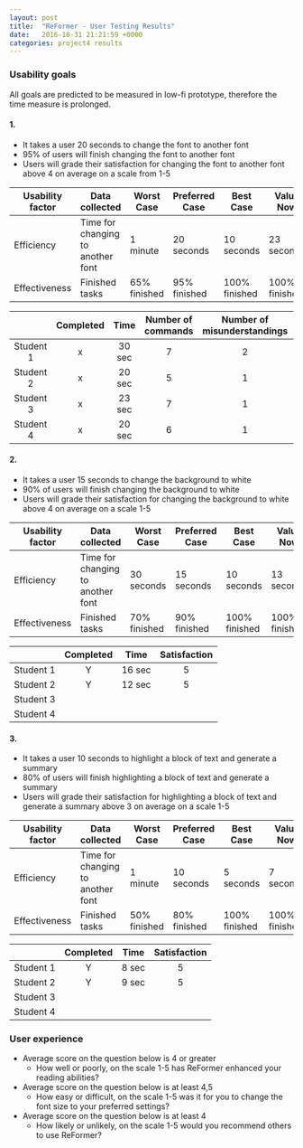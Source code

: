```yaml
---
layout: post
title:  "ReFormer - User Testing Results"
date:   2016-10-31 21:21:59 +0000
categories: project4 results
---
```


### Usability goals

All goals are predicted to be measured in low-fi prototype, therefore the time measure is prolonged.

#### 1.

* It takes a user 20 seconds to change the font to another font
* 95% of users will finish changing the font to another font
* Users will grade their satisfaction for changing the font to another font above 4 on average on a scale from 1-5


| Usability factor 	| Data collected                    	| Worst Case   	| Preferred Case 	| Best Case     	| Value Now 	|
|------------------	|-----------------------------------	|--------------	|----------------	|---------------	|-----------	|
| Efficiency       	| Time for changing to another font 	| 1 minute     	| 20 seconds     	| 10 seconds    	| 23 seconds   |
| Effectiveness    	| Finished tasks                    	| 65% finished 	| 95% finished   	| 100% finished 	| 100% finished|


|           	| Completed 	|  Time  	| Number of commands 	| Number of  misunderstandings 	| Satisfaction 	|
|:---------:	|:---------:	|:------:	|:------------------:	|:----------------------------:	|:------------:	|
| Student 1 	|     x     	| 30 sec 	|          7         	|               2              	|       2      	|
| Student 2 	|     x     	| 20 sec 	|          5         	|               1              	|       4      	|
| Student 3 	|     x      	| 23 sec    |          7          	|               1               	|       4       	|
| Student 4 	|     x      	| 20 sec    |          6          	|               1               	|       5       	|

#### 2.


* It takes a user 15 seconds to change the background to white
* 90% of users will finish changing the background to white
* Users will grade their satisfaction for changing the background to white above 4 on average on a scale 1-5


| Usability factor 	| Data collected                    	| Worst Case   	| Preferred Case 	| Best Case     	| Value Now 	|
|------------------	|-----------------------------------	|--------------	|----------------	|---------------	|-----------	|
| Efficiency       	| Time for changing to another font 	| 30 seconds   	| 15 seconds     	| 10 seconds    	| 13 seconds   |
| Effectiveness    	| Finished tasks                    	| 70% finished 	| 90% finished   	| 100% finished 	| 100% finished|

|           	| Completed 	|  Time  	| Satisfaction 	|
|:---------:	|:---------:	|:------:	|:------------:	|
| Student 1 	|     Y     	| 16 sec 	|       5      	|
| Student 2 	|     Y     	| 12 sec 	|       5      	|
| Student 3 	|           	|        	|              	|
| Student 4 	|           	|        	|              	|


#### 3. 


* It takes a user 10 seconds to highlight a block of text and generate a summary
* 80% of users will finish highlighting a block of text and generate a summary
* Users will grade their satisfaction for highlighting a block of text and generate a summary above 3 on average on a scale 1-5


| Usability factor 	| Data collected                    	| Worst Case   	| Preferred Case 	| Best Case     	| Value Now 	|
|------------------	|-----------------------------------	|--------------	|----------------	|---------------	|-----------	|
| Efficiency       	| Time for changing to another font 	| 1 minute   	| 10 seconds     	| 5 seconds    	   | 7 seconds    |
| Effectiveness    	| Finished tasks                    	| 50% finished 	| 80% finished   	| 100% finished 	| 100% finished|


|           	| Completed 	|  Time  	| Satisfaction 	|
|:---------:	|:---------:	|:------:	|:------------:	|
| Student 1 	|     Y     	| 8 sec 	|       5      	|
| Student 2 	|     Y     	| 9 sec 	|       5      	|
| Student 3 	|           	|        	|              	|
| Student 4 	|           	|        	|              	|


### User experience


* Average score on the question below is 4 or greater
    * How well or poorly, on the scale 1-5 has ReFormer enhanced your reading abilities?
* Average score on the question below is at least 4,5
    * How easy or difficult, on the scale 1-5 was it for you to change the font size to your preferred settings?
* Average score on the question below is at least 4
    * How likely or unlikely, on the scale 1-5 would you recommend others to use ReFormer?


